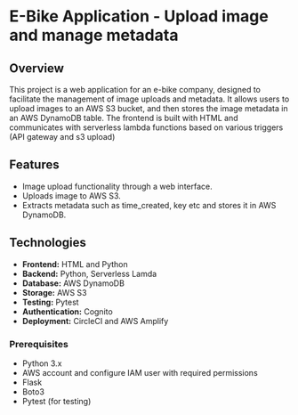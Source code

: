 # E-Bike Application - Upload image and manage metadata

## Overview
This project is a web application for an e-bike company, designed to facilitate the management of image uploads and metadata. It allows users to upload images to an AWS S3 bucket, and then stores the image metadata in an AWS DynamoDB table. The frontend is built with HTML and communicates with serverless lambda functions based on various triggers (API gateway and s3 upload)

## Features
- Image upload functionality through a web interface.
- Uploads image to AWS S3.
- Extracts metadata such as time_created, key etc and stores it in AWS DynamoDB.

## Technologies
- **Frontend:** HTML and Python
- **Backend:** Python, Serverless Lamda
- **Database:** AWS DynamoDB
- **Storage:** AWS S3
- **Testing:** Pytest
- **Authentication:** Cognito
- **Deployment:** CircleCI and AWS Amplify

### Prerequisites
- Python 3.x
- AWS account and configure IAM user with required permissions
- Flask
- Boto3
- Pytest (for testing)
